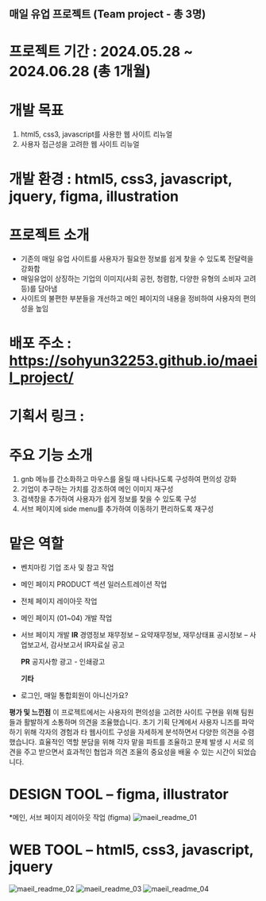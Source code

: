 ## 매일 유업 프로젝트 (Team project - 총 3명)

# **프로젝트 기간 : 2024.05.28 ~ 2024.06.28 (총 1개월)**
# **개발 목표** 
1. html5, css3, javascript를 사용한 웹 사이트 리뉴얼
2. 사용자 접근성을 고려한 웹 사이트 리뉴얼

# **개발 환경 : html5, css3, javascript, jquery, figma, illustration**

# **프로젝트 소개** 
- 기존의 매일 유업 사이트를 사용자가 필요한 정보를 쉽게 찾을 수 있도록 전달력을 강화함
- 매일유업이 상징하는 기업의 이미지(사회 공헌, 청렴함, 다양한 유형의 소비자 고려 등)를 담아냄
- 사이트의 불편한 부분들을 개선하고 메인 페이지의 내용을 정비하여 사용자의 편의성을 높임

# 배포 주소 : https://sohyun32253.github.io/maeil_project/

# 기획서 링크 :

# 주요 기능 소개 
1. gnb 메뉴를 간소화하고 마우스를 올릴 때 나타나도록 구성하여 편의성 강화
2. 기업이 추구하는 가치를 강조하여 메인 이미지 재구성 
3. 검색창을 추가하여 사용자가 쉽게 정보를 찾을 수 있도록 구성
4. 서브 페이지에 side menu를 추가하여 이동하기 편리하도록 재구성

# 맡은 역할 
- 벤치마킹 기업 조사 및 참고 작업
- 메인 페이지 PRODUCT 섹션 일러스트레이션 작업 
- 전체 페이지 레이아웃 작업
- 메인 페이지 (01~04) 개발 작업
- 서브 페이지 개발 
   **IR**
   경영정보
   재무정보 – 요약재무정보, 재무상태표
   공시정보 – 사업보고서, 감사보고서
   IR자료실
   공고
  
   **PR**
   공지사항
   광고 - 인쇄광고

  **기타**
- 로그인, 매일 통합회원이 아니신가요?

**평가 및 느낀점**
이 프로젝트에서는 사용자의 편의성을 고려한 사이트 구현을 위해 팀원들과 활발하게 소통하며 의견을 조율했습니다. 
초기 기획 단계에서 사용자 니즈를 파악하기 위해 각자의 경험과 타 웹사이트 구성을 자세하게 분석하면서 다양한 의견을 수렴했습니다. 
효율적인 역할 분담을 위해 각자 맡을 파트를 조율하고 문제 발생 시 서로 의견을 주고 받으면서 효과적인 협업과 의견 조율의 중요성을 배울 수 있는 시간이 되었습니다.

# **DESIGN TOOL – figma, illustrator**
*메인, 서브 페이지 레이아웃 작업 (figma) 
![maeil_readme_01](https://github.com/user-attachments/assets/93449028-069f-4d28-9996-4ac1f56ff984)


# **WEB TOOL – html5, css3, javascript, jquery**
![maeil_readme_02](https://github.com/user-attachments/assets/ba075b74-51eb-4247-93ee-82183b05811a)
![maeil_readme_03](https://github.com/user-attachments/assets/6db45732-47b7-4caa-84d7-b6d1a43ea9a1)
![maeil_readme_04](https://github.com/user-attachments/assets/2c1ad719-0743-4455-94ff-597aaab79813)

